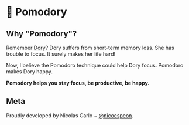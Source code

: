 # 🐠 Pomodory

## Why "Pomodory"?

Remember [Dory][dory]? Dory suffers from short-term memory loss. She has trouble to focus. It surely makes her life hard!

Now, I believe the Pomodoro technique could help Dory focus. Pomodoro makes Dory happy.

**Pomodory helps you stay focus, be productive, be happy.**

[dory]: http://disney.wikia.com/wiki/Dory

## Meta

Proudly developed by Nicolas Carlo − [@nicoespeon](https://twitter.com/nicoespeon).
